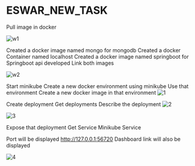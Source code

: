 # ESWAR_NEW_TASK

Pull image in docker 

![w1](https://github.com/eswarganesan/ESWAR_NEW_TASK/assets/104221146/7e882f46-126f-4116-96b3-236aa2060b80)

Created a docker image named mongo for mongodb
Created a docker Container named localhost
Created a docker image named springboot for Springboot api developed
Link both images

![w2](https://github.com/eswarganesan/ESWAR_NEW_TASK/assets/104221146/f35f5549-081a-410f-ad29-145715ce8264)

Start minikube
Create a new docker environment using minikube 
Use that environment 
Create  a new docker image in that environment 
![1](https://github.com/eswarganesan/ESWAR_NEW_TASK/assets/104221146/720eba3b-c0ef-44f6-a811-a80f1287fe5c)

Create deployment
Get deployments
Describe the deployment 
![2](https://github.com/eswarganesan/ESWAR_NEW_TASK/assets/104221146/bc4af6e9-b379-412a-97a9-08c7e3b6d581)

![3](https://github.com/eswarganesan/ESWAR_NEW_TASK/assets/104221146/7d52bbe8-e97c-4e38-9306-ea221c2eaa9b)

Expose that deployment 
Get Service 
Minikube Service 

Port will be displayed  http://127.0.0.1:56720
Dashboard link will also be displayed

![4](https://github.com/eswarganesan/ESWAR_NEW_TASK/assets/104221146/ed8f461f-6d63-4bb3-ae5e-3aa23fbde7bd)

